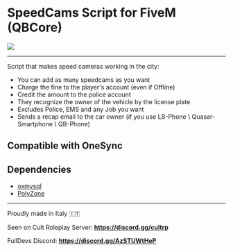 SpeedCams Script for FiveM (QBCore)
===

<img src="https://i.imgur.com/fXVB2Gg.png">

---

Script that makes speed cameras working in the city:
- You can add as many speedcams as you want
- Charge the fine to the player's account (even if Offline)
- Credit the amount to the police account
- They recognize the owner of the vehicle by the license plate
- Excludes Police, EMS and any Job you want
- Sends a recap email to the car owner (if you use LB-Phone \ Quasar-Smartphone \ QB-Phone)

Compatible with OneSync
---
## Dependencies
- <a href="https://github.com/overextended/oxmysql">oxmysql</a>
- <a href="https://github.com/mkafrin/PolyZone">PolyZone</a>

---
Proudly made in Italy 🇮🇹

Seen on Cult Roleplay Server: <strong>https://discord.gg/cultrp</strong>

FullDevs Discord: <strong>https://discord.gg/AzSTUWtHeP</strong>